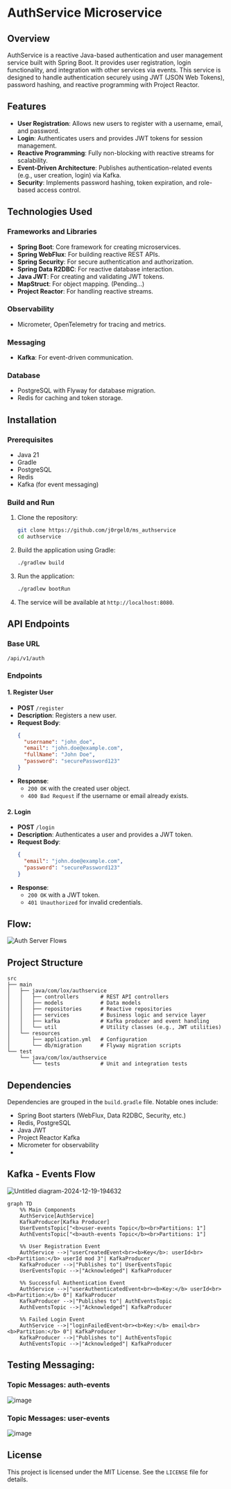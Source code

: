 # AuthService Microservice

## Overview

AuthService is a reactive Java-based authentication and user management service built with Spring Boot. It provides user registration, login functionality, and integration with other services via events. This service is designed to handle authentication securely using JWT (JSON Web Tokens), password hashing, and reactive programming with Project Reactor.

## Features

- **User Registration**: Allows new users to register with a username, email, and password.
- **Login**: Authenticates users and provides JWT tokens for session management.
- **Reactive Programming**: Fully non-blocking with reactive streams for scalability.
- **Event-Driven Architecture**: Publishes authentication-related events (e.g., user creation, login) via Kafka.
- **Security**: Implements password hashing, token expiration, and role-based access control.

## Technologies Used

### Frameworks and Libraries
- **Spring Boot**: Core framework for creating microservices.
- **Spring WebFlux**: For building reactive REST APIs.
- **Spring Security**: For secure authentication and authorization.
- **Spring Data R2DBC**: For reactive database interaction.
- **Java JWT**: For creating and validating JWT tokens.
- **MapStruct**: For object mapping. (Pending...)
- **Project Reactor**: For handling reactive streams.

### Observability
- Micrometer, OpenTelemetry for tracing and metrics.

### Messaging
- **Kafka**: For event-driven communication.

### Database
- PostgreSQL with Flyway for database migration.
- Redis for caching and token storage.

## Installation

### Prerequisites

- Java 21
- Gradle
- PostgreSQL
- Redis
- Kafka (for event messaging)

### Build and Run

1. Clone the repository:
   ```bash
   git clone https://github.com/j0rgel0/ms_authservice
   cd authservice
   ```

2. Build the application using Gradle:
   ```bash
   ./gradlew build
   ```

3. Run the application:
   ```bash
   ./gradlew bootRun
   ```

4. The service will be available at `http://localhost:8080`.

## API Endpoints

### Base URL

`/api/v1/auth`

### Endpoints

#### 1. **Register User**
- **POST** `/register`
- **Description**: Registers a new user.
- **Request Body**:
  ```json
  {
    "username": "john_doe",
    "email": "john.doe@example.com",
    "fullName": "John Doe",
    "password": "securePassword123"
  }
  ```
- **Response**:
    - `200 OK` with the created user object.
    - `400 Bad Request` if the username or email already exists.

#### 2. **Login**
- **POST** `/login`
- **Description**: Authenticates a user and provides a JWT token.
- **Request Body**:
  ```json
  {
    "email": "john.doe@example.com",
    "password": "securePassword123"
  }
  ```
- **Response**:
    - `200 OK` with a JWT token.
    - `401 Unauthorized` for invalid credentials.
 
## Flow:
![Auth Server Flows](https://github.com/user-attachments/assets/29e5ed90-68a3-4ee1-8615-99447e564c83)

## Project Structure

```plaintext
src
├── main
│   ├── java/com/lox/authservice
│   │   ├── controllers       # REST API controllers
│   │   ├── models            # Data models
│   │   ├── repositories      # Reactive repositories
│   │   ├── services          # Business logic and service layer
│   │   ├── kafka             # Kafka producer and event handling
│   │   └── util              # Utility classes (e.g., JWT utilities)
│   └── resources
│       ├── application.yml   # Configuration
│       └── db/migration      # Flyway migration scripts
└── test
    └── java/com/lox/authservice
        └── tests             # Unit and integration tests
```

## Dependencies

Dependencies are grouped in the `build.gradle` file. Notable ones include:

- Spring Boot starters (WebFlux, Data R2DBC, Security, etc.)
- Redis, PostgreSQL
- Java JWT
- Project Reactor Kafka
- Micrometer for observability
- 
## Kafka - Events Flow
![Untitled diagram-2024-12-19-194632](https://github.com/user-attachments/assets/4aabe01f-3727-458d-b554-71082c374a20)

```
graph TD
    %% Main Components
    AuthService[AuthService]
    KafkaProducer[Kafka Producer]
    UserEventsTopic["<b>user-events Topic</b><br>Partitions: 1"]
    AuthEventsTopic["<b>auth-events Topic</b><br>Partitions: 1"]

    %% User Registration Event
    AuthService -->|"userCreatedEvent<br><b>Key</b>: userId<br><b>Partition:</b> userId mod 3"| KafkaProducer
    KafkaProducer -->|"Publishes to"| UserEventsTopic
    UserEventsTopic -->|"Acknowledged"| KafkaProducer

    %% Successful Authentication Event
    AuthService -->|"userAuthenticatedEvent<br><b>Key:</b> userId<br><b>Partition:</b> 0"| KafkaProducer
    KafkaProducer -->|"Publishes to"| AuthEventsTopic
    AuthEventsTopic -->|"Acknowledged"| KafkaProducer

    %% Failed Login Event
    AuthService -->|"loginFailedEvent<br><b>Key:</b> email<br><b>Partition:</b> 0"| KafkaProducer
    KafkaProducer -->|"Publishes to"| AuthEventsTopic
    AuthEventsTopic -->|"Acknowledged"| KafkaProducer
```

## Testing Messaging:
### Topic Messages: auth-events
![image](https://github.com/user-attachments/assets/29e49642-55d9-4484-b5b0-94b977113dee)
### Topic Messages: user-events
![image](https://github.com/user-attachments/assets/3843af38-4b86-434e-bcd7-fe705a577b77)

## License

This project is licensed under the MIT License. See the `LICENSE` file for details.
